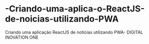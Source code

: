 # -Criando-uma-aplica-o-ReactJS-de-noicias-utilizando-PWA
 Criando uma aplicação ReactJS de notícias utilizando PWA- DIGITAL INOVATION ONE
